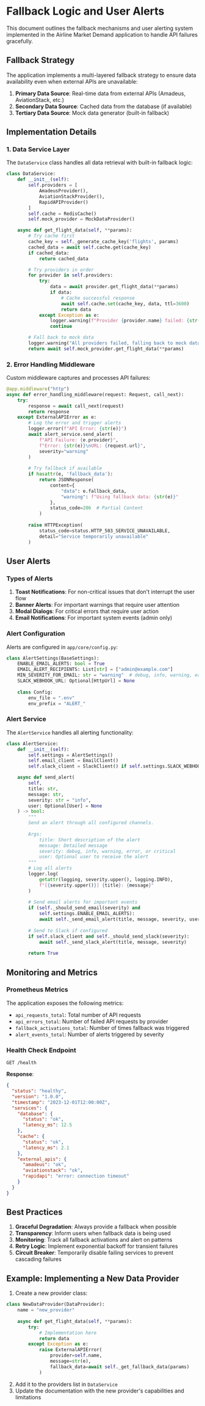 # Fallback Logic and User Alerts

This document outlines the fallback mechanisms and user alerting system implemented in the Airline Market Demand application to handle API failures gracefully.

## Fallback Strategy

The application implements a multi-layered fallback strategy to ensure data availability even when external APIs are unavailable:

1. **Primary Data Source**: Real-time data from external APIs (Amadeus, AviationStack, etc.)
2. **Secondary Data Source**: Cached data from the database (if available)
3. **Tertiary Data Source**: Mock data generator (built-in fallback)

## Implementation Details

### 1. Data Service Layer

The `DataService` class handles all data retrieval with built-in fallback logic:

```python
class DataService:
    def __init__(self):
        self.providers = [
            AmadeusProvider(),
            AviationStackProvider(),
            RapidAPIProvider()
        ]
        self.cache = RedisCache()
        self.mock_provider = MockDataProvider()

    async def get_flight_data(self, **params):
        # Try cache first
        cache_key = self._generate_cache_key('flights', params)
        cached_data = await self.cache.get(cache_key)
        if cached_data:
            return cached_data

        # Try providers in order
        for provider in self.providers:
            try:
                data = await provider.get_flight_data(**params)
                if data:
                    # Cache successful response
                    await self.cache.set(cache_key, data, ttl=3600)
                    return data
            except Exception as e:
                logger.warning(f"Provider {provider.name} failed: {str(e)}"
                continue

        # Fall back to mock data
        logger.warning("All providers failed, falling back to mock data")
        return await self.mock_provider.get_flight_data(**params)
```

### 2. Error Handling Middleware

Custom middleware captures and processes API failures:

```python
@app.middleware("http")
async def error_handling_middleware(request: Request, call_next):
    try:
        response = await call_next(request)
        return response
    except ExternalAPIError as e:
        # Log the error and trigger alerts
        logger.error(f"API Error: {str(e)}")
        await alert_service.send_alert(
            f"API Failure: {e.provider}",
            f"Error: {str(e)}\nURL: {request.url}",
            severity="warning"
        )
        
        # Try fallback if available
        if hasattr(e, 'fallback_data'):
            return JSONResponse(
                content={
                    "data": e.fallback_data,
                    "warning": f"Using fallback data: {str(e)}"
                },
                status_code=206  # Partial Content
            )
            
        raise HTTPException(
            status_code=status.HTTP_503_SERVICE_UNAVAILABLE,
            detail="Service temporarily unavailable"
        )
```

## User Alerts

### Types of Alerts

1. **Toast Notifications**: For non-critical issues that don't interrupt the user flow
2. **Banner Alerts**: For important warnings that require user attention
3. **Modal Dialogs**: For critical errors that require user action
4. **Email Notifications**: For important system events (admin only)

### Alert Configuration

Alerts are configured in `app/core/config.py`:

```python
class AlertSettings(BaseSettings):
    ENABLE_EMAIL_ALERTS: bool = True
    EMAIL_ALERT_RECIPIENTS: List[str] = ["admin@example.com"]
    MIN_SEVERITY_FOR_EMAIL: str = "warning"  # debug, info, warning, error, critical
    SLACK_WEBHOOK_URL: Optional[HttpUrl] = None
    
    class Config:
        env_file = ".env"
        env_prefix = "ALERT_"
```

### Alert Service

The `AlertService` handles all alerting functionality:

```python
class AlertService:
    def __init__(self):
        self.settings = AlertSettings()
        self.email_client = EmailClient()
        self.slack_client = SlackClient() if self.settings.SLACK_WEBHOOK_URL else None

    async def send_alert(
        self,
        title: str,
        message: str,
        severity: str = "info",
        user: Optional[User] = None
    ) -> bool:
        """
        Send an alert through all configured channels.
        
        Args:
            title: Short description of the alert
            message: Detailed message
            severity: debug, info, warning, error, or critical
            user: Optional user to receive the alert
        """
        # Log all alerts
        logger.log(
            getattr(logging, severity.upper(), logging.INFO),
            f"[{severity.upper()}] {title}: {message}"
        )
        
        # Send email alerts for important events
        if (self._should_send_email(severity) and 
            self.settings.ENABLE_EMAIL_ALERTS):
            await self._send_email_alert(title, message, severity, user)
            
        # Send to Slack if configured
        if self.slack_client and self._should_send_slack(severity):
            await self._send_slack_alert(title, message, severity)
            
        return True
```

## Monitoring and Metrics

### Prometheus Metrics

The application exposes the following metrics:

- `api_requests_total`: Total number of API requests
- `api_errors_total`: Number of failed API requests by provider
- `fallback_activations_total`: Number of times fallback was triggered
- `alert_events_total`: Number of alerts triggered by severity

### Health Check Endpoint

```http
GET /health
```

**Response**:
```json
{
  "status": "healthy",
  "version": "1.0.0",
  "timestamp": "2023-12-01T12:00:00Z",
  "services": {
    "database": {
      "status": "ok",
      "latency_ms": 12.5
    },
    "cache": {
      "status": "ok",
      "latency_ms": 2.1
    },
    "external_apis": {
      "amadeus": "ok",
      "aviationstack": "ok",
      "rapidapi": "error: connection timeout"
    }
  }
}
```

## Best Practices

1. **Graceful Degradation**: Always provide a fallback when possible
2. **Transparency**: Inform users when fallback data is being used
3. **Monitoring**: Track all fallback activations and alert on patterns
4. **Retry Logic**: Implement exponential backoff for transient failures
5. **Circuit Breaker**: Temporarily disable failing services to prevent cascading failures

## Example: Implementing a New Data Provider

1. Create a new provider class:

```python
class NewDataProvider(DataProvider):
    name = "new_provider"
    
    async def get_flight_data(self, **params):
        try:
            # Implementation here
            return data
        except Exception as e:
            raise ExternalAPIError(
                provider=self.name,
                message=str(e),
                fallback_data=await self._get_fallback_data(params)
            )
```

2. Add it to the providers list in `DataService`
3. Update the documentation with the new provider's capabilities and limitations
